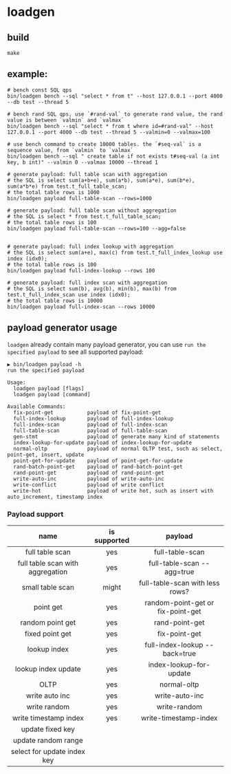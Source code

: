# loadgen

## build

```shell
make
```

## example:

```shell
# bench const SQL qps
bin/loadgen bench --sql "select * from t" --host 127.0.0.1 --port 4000 --db test --thread 5

# bench rand SQL qps, use `#rand-val` to generate rand value, the rand value is between `valmin` and `valmax`
bin/loadgen bench --sql "select * from t where id=#rand-val" --host 127.0.0.1 --port 4000 --db test --thread 5 --valmin=0 --valmax=100

# use bench command to create 10000 tables. the `#seq-val` is a sequence value, from `valmin` to `valmax`
bin/loadgen bench --sql " create table if not exists t#seq-val (a int key, b int)" --valmin 0 --valmax 10000 --thread 1

# generate payload: full table scan with aggregation
# the SQL is select sum(a+b+e), sum(a*b), sum(a*e), sum(b*e), sum(a*b*e) from test.t_full_table_scan; 
# the total table rows is 1000
bin/loadgen payload full-table-scan --rows=1000

# generate payload: full table scan without aggregation
# the SQL is select * from test.t_full_table_scan;
# the total table rows is 100
bin/loadgen payload full-table-scan --rows=100 --agg=false


# generate payload: full index lookup with aggregation
# the SQL is select sum(a+e), max(c) from test.t_full_index_lookup use index (idx0);
# the total table rows is 100
bin/loadgen payload full-index-lookup --rows 100

# generate payload: full index scan with aggregation
# the SQL is select sum(b), avg(b), min(b), max(b) from test.t_full_index_scan use index (idx0);
# the total table rows is 10000
bin/loadgen payload full-index-scan --rows 10000
```

## payload generator usage

`loadgen` already contain many payload generator, you can use `run the specified payload` to see all supported payload:

```shell
▶ bin/loadgen payload -h
run the specified payload

Usage:
  loadgen payload [flags]
  loadgen payload [command]

Available Commands:
  fix-point-get           payload of fix-point-get
  full-index-lookup       payload of full-index-lookup
  full-index-scan         payload of full-index-scan
  full-table-scan         payload of full-table-scan
  gen-stmt                payload of generate many kind of statements
  index-lookup-for-update payload of index-lookup-for-update
  normal-oltp             payload of normal OLTP test, such as select, point-get, insert, update
  point-get-for-update    payload of point-get-for-update
  rand-batch-point-get    payload of rand-batch-point-get
  rand-point-get          payload of rand-point-get
  write-auto-inc          payload of write-auto-inc
  write-conflict          payload of write conflict
  write-hot               payload of write hot, such as insert with auto_increment, timestamp index
```

### Payload support

| name | is supported | payload |
| :---: | :---: | :---: |
| full table scan | yes | full-table-scan |
| full table scan with aggregation | yes | full-table-scan --agg=true |
| small table scan | might | full-table-scan with less rows? |
| point get | yes | random-point-get or fix-point-get |
| random point get | yes | rand-point-get |
| fixed point get | yes | fix-point-get |
| lookup index | yes | full-index-lookup --back=true |
| lookup index update | yes | index-lookup-for-update |
| OLTP | yes | normal-oltp |
| write auto inc | yes | write-auto-inc |
| write random | yes | write-random |
| write timestamp index | yes | write-timestamp-index |
| update fixed key |
| update random range |
| select for update index key |